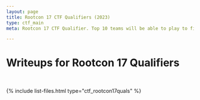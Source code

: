 ```yaml
---
layout: page
title: Rootcon 17 CTF Qualifiers (2023)
type: ctf_main
meta: Rootcon 17 CTF Qualifier. Top 10 teams will be able to play to finals on September 28-29, 2023. We are team "Tempura Templars"

---
```



# Writeups for Rootcon 17 Qualifiers
<br>

{% include list-files.html type="ctf_rootcon17quals" %}






